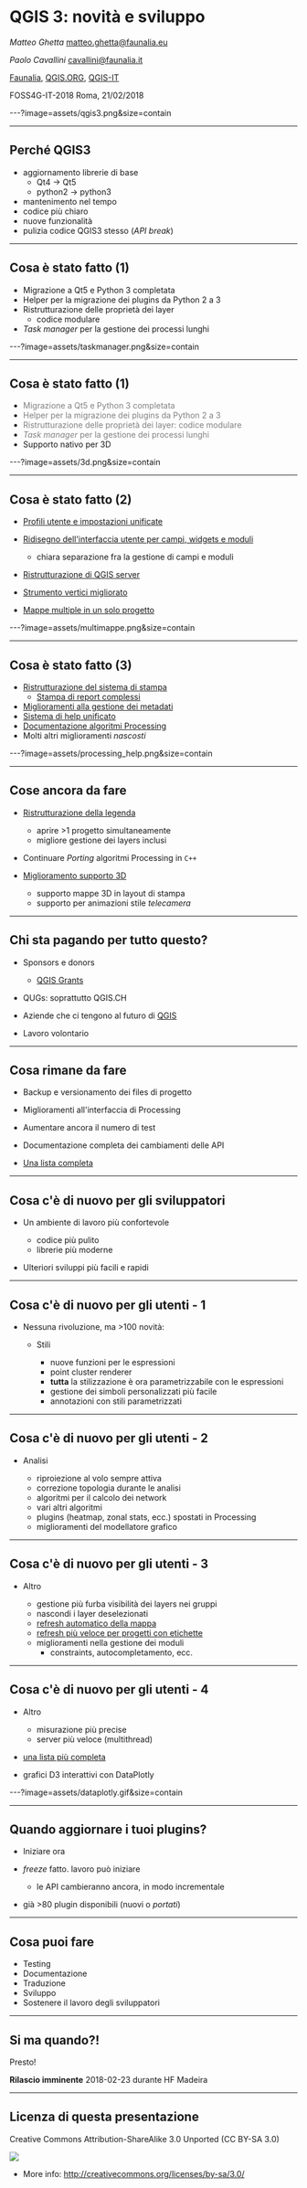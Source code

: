 # QGIS 3: novità e sviluppo


*Matteo Ghetta* matteo.ghetta@faunalia.eu

*Paolo Cavallini* cavallini@faunalia.it

[Faunalia](https://www.faunalia.eu), [QGIS.ORG](https://www.qgis.org), [QGIS-IT](https://www.qgis.it)

FOSS4G-IT-2018 Roma, 21/02/2018

---?image=assets/qgis3.png&size=contain

---


## Perché QGIS3

- aggiornamento librerie di base
    - Qt4 -> Qt5
    - python2 -> python3
- mantenimento nel tempo
- codice più chiaro
- nuove funzionalità
- pulizia codice QGIS3 stesso (*API break*)


---

## Cosa è stato fatto (1)

- Migrazione a Qt5 e Python 3 completata
- Helper per la migrazione dei plugins da Python 2 a 3
- Ristrutturazione delle proprietà dei layer
    - codice modulare
- *Task manager* per la gestione dei processi lunghi

---?image=assets/taskmanager.png&size=contain


---

## Cosa è stato fatto (1)

* <span style="color:gray">Migrazione a Qt5 e Python 3 completata</span>
* <span style="color:gray">Helper per la migrazione dei plugins da Python 2 a 3</span>
* <span style="color:gray">Ristrutturazione delle proprietà dei layer: codice modulare</span>
* <span style="color:gray">*Task manager* per la gestione dei processi lunghi</span>
* Supporto nativo per 3D

---?image=assets/3d.png&size=contain


---

## Cosa è stato fatto (2)

* [Profili utente e impostazioni unificate](https://github.com/qgis/QGIS-Enhancement-Proposals/issues/82)
* [Ridisegno dell'interfaccia utente per campi, widgets e moduli](https://github.com/qgis/QGIS-Enhancement-Proposals/issues/37)

    * chiara separazione fra la gestione di campi e moduli

* [Ristrutturazione di QGIS server](https://github.com/qgis/QGIS-Enhancement-Proposals/issues/74)
* [Strumento vertici migliorato](https://github.com/qgis/QGIS-Enhancement-Proposals/issues/69)
* [Mappe multiple in un solo progetto](https://github.com/qgis/QGIS-Enhancement-Proposals/issues/70)

---?image=assets/multimappe.png&size=contain

---

## Cosa è stato fatto (3)

* [Ristrutturazione del sistema di stampa](https://github.com/qgis/QGIS-Enhancement-Proposals/issues/39)
    * [Stampa di report complessi](https://north-road.com/qgis-layout-and-reporting-engine-campaign/)
* [Miglioramenti alla gestione dei metadati](https://github.com/qgis/QGIS-Enhancement-Proposals/issues/50)
* [Sistema di help unificato](https://github.com/qgis/QGIS-Enhancement-Proposals/issues/51)
* [Documentazione algoritmi Processing](http://blog.qgis.org/2017/04/30/qgis-grant-programme-2-results/)
* Molti altri miglioramenti *nascosti*

---?image=assets/processing_help.png&size=contain

---


## Cose ancora da fare

* [Ristrutturazione della legenda](https://github.com/qgis/QGIS-Enhancement-Proposals/issues/76)

    * aprire >1 progetto simultaneamente
    * migliore gestione dei layers inclusi

* Continuare *Porting* algoritmi Processing in `C++`
* [Miglioramento supporto 3D](https://www.lutraconsulting.co.uk/crowdfunding/more-qgis-3d/)

    * supporto mappe 3D in layout di stampa
    * supporto per animazioni stile *telecamera*

---

## Chi sta pagando per tutto questo?

* Sponsors e donors

  * [QGIS Grants](https://www.qgis.org)

* QUGs: soprattutto QGIS.CH
* Aziende che ci tengono al futuro di [QGIS](https://www.qgis.org)
* Lavoro volontario

---

## Cosa rimane da fare

* Backup e versionamento dei files di progetto
* Miglioramenti all'interfaccia di Processing
* Aumentare ancora il numero di test
* Documentazione completa dei cambiamenti delle API

* [Una lista completa](https://github.com/qgis/QGIS-Enhancement-Proposals/issues)


---

## Cosa c'è di nuovo per gli sviluppatori

* Un ambiente di lavoro più confortevole

  * codice più pulito
  * librerie più moderne

* Ulteriori sviluppi più facili e rapidi

---

## Cosa c'è di nuovo per gli utenti - 1

* Nessuna rivoluzione, ma >100 novità:

  * Stili

    * nuove funzioni per le espressioni
    * point cluster renderer
    * **tutta** la stilizzazione è ora parametrizzabile con le espressioni
    * gestione dei simboli personalizzati più facile
    * annotazioni con stili parametrizzati

---

## Cosa c'è di nuovo per gli utenti - 2


* Analisi

    * riproiezione al volo sempre attiva
    * correzione topologia durante le analisi
    * algoritmi per il calcolo dei network
    * vari altri algoritmi
    * plugins (heatmap, zonal stats, ecc.) spostati in Processing
    * miglioramenti del modellatore grafico

---

## Cosa c'è di nuovo per gli utenti - 3

* Altro

    * gestione più furba visibilità dei layers nei gruppi
    * nascondi i layer deselezionati
    * [refresh automatico della mappa](https://www.youtube.com/watch?v=TQTfpiyUwXk&feature=youtu.be)
    * [refresh più veloce per progetti con etichette](https://github.com/qgis/QGIS/pull/4110)
    * miglioramenti nella gestione dei moduli
        * constraints, autocompletamento, ecc.

---

## Cosa c'è di nuovo per gli utenti - 4

* Altro

    * misurazione più precise
    * server più veloce (multithread)

* [una lista più completa](https://gist.github.com/nyalldawson/95738ec265c7f9bdb64b15672c210bb7)
* grafici D3 interattivi con DataPlotly

---?image=assets/dataplotly.gif&size=contain

---

## Quando aggiornare i tuoi plugins?


* Iniziare ora

* *freeze* fatto. lavoro può iniziare

    * le API cambieranno ancora, in modo incrementale

* già >80 plugin disponibili (nuovi o *portati*)

---

## Cosa puoi fare

* Testing
* Documentazione
* Traduzione
* Sviluppo
* Sostenere il lavoro degli sviluppatori

---

## Si ma quando?!

Presto!

**Rilascio imminente** 2018-02-23 durante HF Madeira

---


## Licenza di questa presentazione


Creative Commons
Attribution-ShareAlike 3.0 Unported (CC BY-SA 3.0)

![](https://upload.wikimedia.org/wikipedia/commons/d/d0/CC-BY-SA_icon.svg)

* More info: http://creativecommons.org/licenses/by-sa/3.0/
